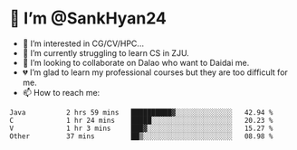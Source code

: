 # 👋 I’m @SankHyan24

- 👀 I’m interested in CG/CV/HPC...
- 🌱 I’m currently struggling to learn CS in ZJU.
- 💞️ I’m looking to collaborate on Dalao who want to Daidai me.
- 💔 I’m glad to learn my professional courses but they are too difficult for me.
- 📫 How to reach me:


<!---
SankHyan24/SankHyan24 is a ✨ special ✨ repository because its `README.md` (this file) appears on your GitHub profile.
You can click the Preview link to take a look at your changes.
--->
<!--START_SECTION:waka-->

```text
Java          2 hrs 59 mins   ██████████▓░░░░░░░░░░░░░░   42.94 %
C             1 hr 24 mins    █████░░░░░░░░░░░░░░░░░░░░   20.23 %
V             1 hr 3 mins     ███▓░░░░░░░░░░░░░░░░░░░░░   15.27 %
Other         37 mins         ██▒░░░░░░░░░░░░░░░░░░░░░░   08.98 %
```

<!--END_SECTION:waka-->
